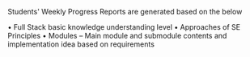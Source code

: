Students' Weekly Progress Reports are generated based on the below

•	Full Stack basic knowledge understanding level
•	Approaches of SE Principles
•	Modules – Main module and submodule contents and implementation idea based on requirements
